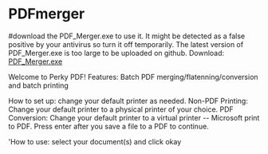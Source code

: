 # PDFmerger
#download the PDF_Merger.exe to use it. It might be detected as a false positive by your antivirus so turn it off temporarily.
The latest version of PDF_Merger.exe is too large to be uploaded on github.
Download: [PDF_Merger.exe](https://www.dropbox.com/s/w6mjc05olg92bq1/PDF_Merger.exe?dl=0)


Welcome to Perky PDF!
Features: Batch PDF merging/flatenning/conversion and batch printing

How to set up: change your default printer as needed.
Non-PDF Printing: Change your default printer to a physical printer of your choice.
PDF Conversion: Change your default printer to a virtual printer -- Microsoft print to PDF.
Press enter after you save a file to a PDF to continue.

'How to use: select your document(s) and click okay
